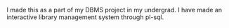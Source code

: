I made this as a part of my DBMS project in my undergrad. I have made an interactive library management system through pl-sql.
